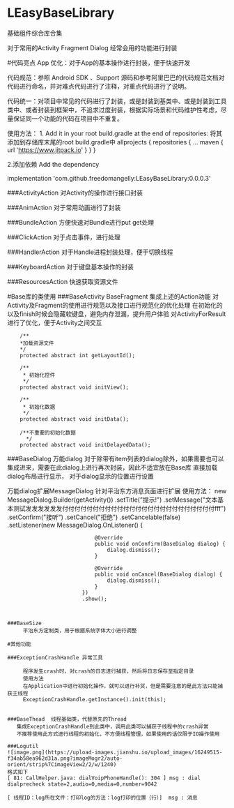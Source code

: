 # LEasyBaseLibrary
基础组件综合库合集


对于常用的Activity Fragment Dialog 经常会用的功能进行封装

#代码亮点
App 优化：对于App的基本操作进行封装，便于快速开发

代码规范：参照 Android SDK 、Support 源码和参考阿里巴巴的代码规范文档对代码进行命名，并对难点代码进行了注释，对重点代码进行了说明。

代码统一：对项目中常见的代码进行了封装，或是封装到基类中、或是封装到工具类中、或者封装到框架中，不追求过度封装，根据实际场景和代码维护性考虑，尽量保证同一个功能的代码在项目中不重复。


使用方法：
1.
Add it in your root build.gradle at the end of repositories:
将其添加到存储库末尾的root build.gradle中
allprojects {
		repositories {
			...
			maven { url 'https://www.jitpack.io' }
		}
	}
  
  2.添加依赖
  Add the dependency
  
   implementation 'com.github.freedomangelly:LEasyBaseLibrary:0.0.0.3'


###ActivityAction
对Activity的操作进行接口封装

###AnimAction
对于常用动画进行了封装

###BundleAction
方便快速对Bundle进行put get处理

###ClickAction
对于点击事件，进行处理

###HandlerAction
对于Handle进程封装处理，便于切换线程

###KeyboardAction
对于键盘基本操作的封装

###ResourcesAction
快速获取资源文件

#Base库的类使用
###BaseActivity BaseFragment
集成上述的Action功能
对Activity及Fragment的使用进行规范以及接口进行规范化的优化处理
在初始化的以及finish时候会隐藏软键盘，避免内存泄漏，提升用户体验
对ActivityForResult进行了优化，便于Activity之间交互

```
    /**
    *加载资源文件
    */
    protected abstract int getLayoutId();

    /**
     * 初始化控件
     */
    protected abstract void initView();

    /**
     * 初始化数据
     */
    protected abstract void initData();

    /**不重要的初始化数据
      */
    protected abstract void initDelayedData();
```

###BaseDialog 万能dialog
对于除带有item列表的dialog除外，如果需要也可以集成进来，需要在此dialog上进行再次封装，因此不适宜放在Base库
直接加载dialog布局进行显示，
对于dialog显示的位置进行设置

万能dialog扩展MessageDialog 针对平治东方消息页面进行扩展
使用方法：
                    new MessageDialog.Builder(getActivity())
                            .setTitle("提示!")
                            .setMessage("文本基本测试发发发发发发付付付付付付付付付付付付付付付付付付付付付付付付付fff")
                            .setConfirm("接听")
                            .setCancel("拒绝")
                            .setCancelable(false)
                            .setListener(new MessageDialog.OnListener() {

                                @Override
                                public void onConfirm(BaseDialog dialog) {
                                    dialog.dismiss();
                                }

                                @Override
                                public void onCancel(BaseDialog dialog) {
                                    dialog.dismiss();
                                }
                            })
                            .show();
 ```


###BaseSize
      平治东方定制类，用于根据系统字体大小进行调整

#其他功能

###ExceptionCrashHandle 异常工具

      程序发生crash时，对crash的日志进行捕获，然后将日志保存至指定目录      
      使用方法
      在Application中进行初始化操作，就可以进行补货，但是需要注意的是此方法只能捕获主线程
      ExceptionCrashHandle.getInstance().init(this);


###BaseThead  线程基础类，代替原先的Thread
    集成ExceptionCrashHandle到此类中，调用此类可以捕获子线程中的crash异常
    不推荐使用此方式进行线程的初始化，不方便线程管理，如果使用的话仅限于IO操作使用
    
###Logutil
![image.png](https://upload-images.jianshu.io/upload_images/16249515-f34ab58ea962d31a.png?imageMogr2/auto-orient/strip%7CimageView2/2/w/1240)
格式如下
 [ 81: CallHelper.java: dialVoipPhoneHandle(): 304 ] msg : dial dialprecheck state=2,audio=0,media=0,number=9042

[ 线程ID：log所在文件：打印log的方法：log打印的位置（行）]  msg : 消息
